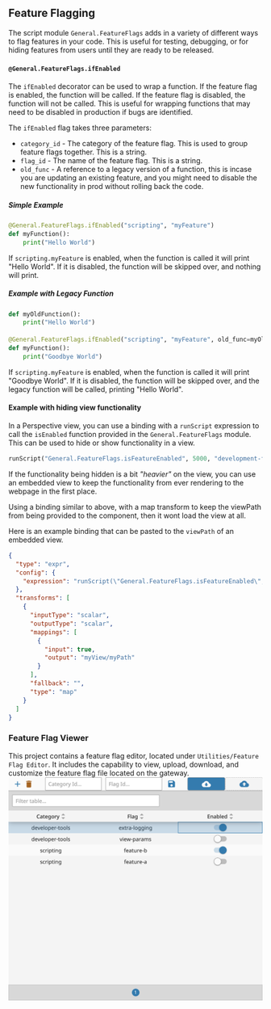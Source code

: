 ## Feature Flagging
The script module `General.FeatureFlags` adds in a variety of different ways to flag features in your code. This is useful for testing, debugging, or for hiding features from users until they are ready to be released.


#### `@General.FeatureFlags.ifEnabled`
The `ifEnabled` decorator can be used to wrap a function. If the feature flag is enabled, the function will be called. If the feature flag is disabled, the function will not be called. This is useful for wrapping functions that may need to be disabled in production if bugs are identified.

The `ifEnabled` flag takes three parameters:
* `category_id` - The category of the feature flag. This is used to group feature flags together. This is a string.
* `flag_id` - The name of the feature flag. This is a string.
* `old_func` - A reference to a legacy version of a function, this is incase you are updating an existing feature, and you might need to disable the new functionality in prod without rolling back the code. 


##### Simple Example
```python
@General.FeatureFlags.ifEnabled("scripting", "myFeature")
def myFunction():
    print("Hello World")

```

If `scripting.myFeature` is enabled, when the function is called it will print "Hello World". If it is disabled, the function will be skipped over, and nothing will print.


##### Example with Legacy Function
```python
def myOldFunction():
    print("Hello World")

@General.FeatureFlags.ifEnabled("scripting", "myFeature", old_func=myOldFunction)
def myFunction():
    print("Goodbye World")
```

If `scripting.myFeature` is enabled, when the function is called it will print "Goodbye World". If it is disabled, the function will be skipped over, and the legacy function will be called, printing "Hello World".

#### Example with hiding view functionality
In a Perspective view, you can use a binding with a `runScript` expression to call the `isEnabled` function provided in the `General.FeatureFlags` module. This can be used to hide or show functionality in a view.

```python
runScript("General.FeatureFlags.isFeatureEnabled", 5000, "development-features", "hidden-feature")
```

If the functionality being hidden is a bit _"heavier"_ on the view, you can use an embedded view to keep the functionality from ever rendering to the webpage in the first place.

Using a binding similar to above, with a map transform to keep the viewPath from being provided to the component, then it wont load the view at all.

Here is an example binding that can be pasted to the `viewPath` of an embedded view.
```json
{
  "type": "expr",
  "config": {
    "expression": "runScript(\"General.FeatureFlags.isFeatureEnabled\", 5000, \"development-features\", \"my-feature\")"
  },
  "transforms": [
    {
      "inputType": "scalar",
      "outputType": "scalar",
      "mappings": [
        {
          "input": true,
          "output": "myView/myPath"
        }
      ],
      "fallback": "",
      "type": "map"
    }
  ]
}
```

### Feature Flag Viewer
This project contains a feature flag editor, located under `Utilities/Feature Flag Editor`. It includes the capability to view, upload, download, and customize the feature flag file located on the gateway.
![Feature Flag Editor](../images/FeatureFlagEditor.png)

